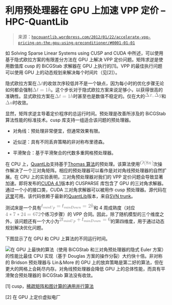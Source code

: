 <!--yml

category: 未分类

日期：2024-05-17 23:41:59

-->

# 利用预处理器在 GPU 上加速 VPP 定价 – HPC-QuantLib

> 来源：[`hpcquantlib.wordpress.com/2012/01/22/accelerate-vpp-pricing-on-the-gpu-using-preconditioner/#0001-01-01`](https://hpcquantlib.wordpress.com/2012/01/22/accelerate-vpp-pricing-on-the-gpu-using-preconditioner/#0001-01-01)

如 Solving Sparse Linear Systems using CUSP and CUDA 中所述，可以使用基于隐式欧拉方案的有限差分方法在 GPU 上解决 VPP 定价问题。矩阵求逆是使用数值库 cusp 的 BiCGStab 求解器在 GPU 上执行的[1]。VPP 的最佳执行问题可以使用 GPU 上的动态规划来解决每个时间片（见[2]）。

隐式欧拉方案在![\Delta t](img/35bff8105c8314c62070030cd46f8a1c.png)的收敛次序较低并不是一个缺点，因为每小时的优化步骤无论如何都会强制![\Delta t = 1h](img/6296939544610786d448cfec9c187fd7.png)。这个步长对于隐式欧拉方案来说足够小，以获得很高的准确性。显式欧拉方案在![\Delta t = 1h](img/6296939544610786d448cfec9c187fd7.png)时甚至也是数值不稳定的。仅在大的![\Delta x, \Delta y](img/07df1c594f6998da3a3535c13845cf44.png)和![\Delta u](img/c6d2976e932eb059fb1cd76754eeb4b1.png)时收敛。

显然，矩阵求逆主导着定价程序的总运行时间。预处理是改善所涉及的 BiCGStab 算法性能的标准技术。cusp 库支持一组适合该问题的预处理器。

+   对角线：预处理非常便宜，但通常效果有限。

+   近似逆：具有不同丢弃策略的非对称布里德森。

+   平滑聚合：基于平滑聚合的代数多重网格预处理器。

在 CPU 上，[QuantLib](http://www.quantlib.org)支持基于[Thomas 算法](http://en.wikipedia.org/wiki/Tridiagonal_matrix_algorithm)的预处理。该算法使用![O(8n)](img/43a298000360b3688212928468d6c937.png)次操作解决了一个三对角矩阵。相应的预处理器可以看作是对对角线预处理器的自然扩展。在 CPU 上的实验表明，三对角预处理器对我们的 VPP 定价问题会导致显著加速。即将发布的[CUDA 4.1](http://developer.nvidia.com/cuda-toolkit-41)版本的 CUSPARSE 库包含了 GPU 的三对角求解器。通过一个小的接口类，CUDA 三对角求解器可以被用作 cusp 预处理器。源代码在[这里](http://www.hpc-quantlib.de/src/gpupred.zip)可用。该代码依赖于最新的[QuantLib](http://quantlib.org/)版本，来自[SVN trunk](http://quantlib.svn.sourceforge.net/viewvc/quantlib/)。

测试床是一个具有![t_{minUp} = t_{minDown} = 2h](img/d6f44808872ceb884bd0a8f263fe0692.png)和 4 周成熟度（对应![4*7*24=672](img/ab93231d9b986e2e69a8253991a9a33d.png)个练习步骤）的 VPP 合同。因此，除了随机模型的三个维度之外，该问题还有一个大小为![2t_{minUp} + t_{minDown} = 6](img/dd24970ae14ef6586155799831d661d0.png)的第四维度，用于通过动态规划解决优化问题。

下图显示了在 GPU 和 CPU 上算法的不同运行时间。

![](https://hpcquantlib.wordpress.com/wp-content/uploads/2012/01/plot.png)在 GPU 上最快的算法（使用 BiCGStab 和三对角预处理器的隐式 Euler 方案）的性能比最佳 CPU 实现（基于 Douglas 方案的操作分裂）大约快十倍。非对称的 Bridson 预处理器与 Lin＆More 的 GPU 上的放弃策略是第二好的算法，但在更大的网格上会耗尽内存。对角线预处理器会降低 GPU 上的总体性能，而具有平滑聚合预处理器的 BiCGStab 算法没有收敛。

[1] cusp，[稀疏矩阵和图计算的通用并行算法](http://code.google.com/p/cusp-library/)

[2] 在 GPU 上定价虚拟电厂
